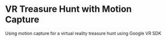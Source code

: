 # VR Treasure Hunt with Motion Capture
 Using motion capture for a virtual reality treasure hunt using Google VR SDK
